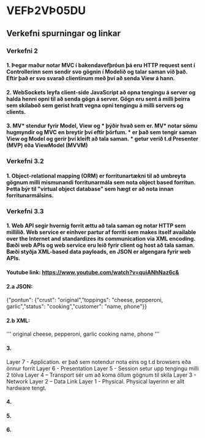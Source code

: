 # VEFÞ2VÞ05DU

## Verkefni spurningar og linkar

### Verkefni 2
#### 1. Þegar maður notar MVC í bakendavefþróun þá eru HTTP request sent í Controllerinn sem sendir svo gögnin í Modelið og talar saman við það. Eftir það er svo svarað clientinum með því að senda View á hann.

#### 2. WebSockets leyfa client-side JavaScript að opna tengingu á server og halda henni opni til að senda gögn á server. Gögn eru sent á milli þeirra sem skilaboð sem gerist hratt vegna opni tengingu á milli servers og clients.

#### 3. MV* stendur fyrir Model, View og * þýðir hvað sem er. MV* notar sömu hugmyndir og MVC en breytir því eftir þörfum. * er það sem tengir saman View og Model og gerir því kleift að tala saman. * getur verið t.d Presenter (MVP) eða ViewModel (MVVM)

### Verkefni 3.2
#### 1. Object-relational mapping (ORM) er forritunartækni til að umbreyta gögnum milli mismunandi forritunarmála sem nota object based forritun. Þetta býr til "virtual object database" sem hægt er að nota innan forritunarmálsins.

### Verkefni 3.3
#### 1. Web API segir hvernig forrit ættu að tala saman og notar HTTP sem millilið. Web service er einhver partur af forriti sem makes itself available over the Internet and standardizes its communication via XML encoding. Bæði web APIs og web service eru leið fyrir client og host að tala saman. Bæði styðja XML-based data payloads, en JSON er algengara fyrir web APIs.
#### Youtube link: https://www.youtube.com/watch?v=quiANhNaz6c&

#### 2.a JSON: 
{"pontun": {"crust": "original","toppings": "cheese, pepperoni, garlic","status": "cooking","customer": "name, phone"}}
#### 2.b XML:
'''
<pontun>
  <crust>original</crust>
  <toppings>cheese, pepperoni, garlic</toppings>
  <status>cooking</status>
  <customer>name, phone</customer>
</pontun>
'''

#### 3.
Layer 7 - Application. er það sem notendur nota eins og t.d browsers eða önnur forrit
Layer 6 - Presentation
Layer 5 - Session setur upp tengingu milli 2 tölva
Layer 4 – Transport sér um að koma öllum gögnum til skila
Layer 3 - Network
Layer 2 – Data Link
Layer 1 - Physical. Physical layerinn er allt hardware tengt.

#### 4.

#### 5.

#### 6.
